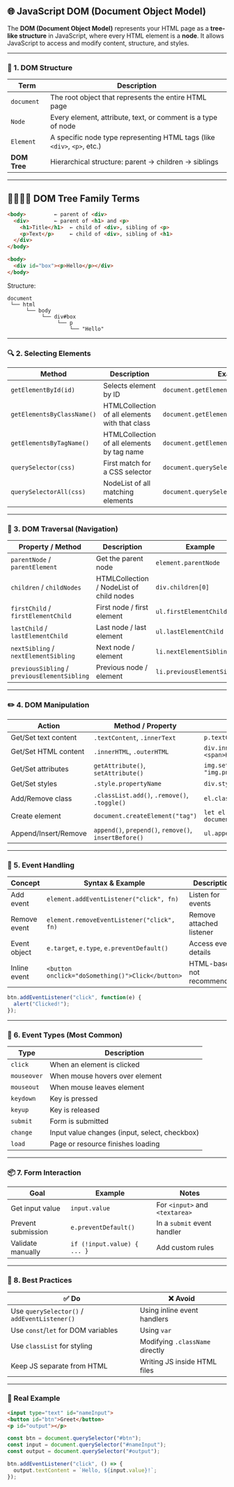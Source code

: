 

## 🌐 JavaScript DOM (Document Object Model) 

The **DOM (Document Object Model)** represents your HTML page as a **tree-like structure** in JavaScript, where every HTML element is a **node**. It allows JavaScript to access and modify content, structure, and styles.

---

### 🧱 1. DOM Structure

| **Term**     | **Description**                                                         |
| ------------ | ----------------------------------------------------------------------- |
| `document`   | The root object that represents the entire HTML page                    |
| `Node`       | Every element, attribute, text, or comment is a type of node            |
| `Element`    | A specific node type representing HTML tags (like `<div>`, `<p>`, etc.) |
| **DOM Tree** | Hierarchical structure: parent → children → siblings                    |


---

## 👨‍👩‍👧‍👦 **DOM Tree Family Terms**

```html
<body>         ← parent of <div>
  <div>        ← parent of <h1> and <p>
    <h1>Title</h1>  ← child of <div>, sibling of <p>
    <p>Text</p>     ← child of <div>, sibling of <h1>
  </div>
</body>
```

```html
<body>
  <div id="box"><p>Hello</p></div>
</body>
```

Structure:

```
document
 └── html
      └── body
           └── div#box
                └── p
                    └── "Hello"
```

---

### 🔍 2. Selecting Elements

| **Method**                 | **Description**                                | **Example**                               |
| -------------------------- | ---------------------------------------------- | ----------------------------------------- |
| `getElementById(id)`       | Selects element by ID                          | `document.getElementById("title")`        |
| `getElementsByClassName()` | HTMLCollection of all elements with that class | `document.getElementsByClassName("item")` |
| `getElementsByTagName()`   | HTMLCollection of all elements by tag name     | `document.getElementsByTagName("p")`      |
| `querySelector(css)`       | First match for a CSS selector                 | `document.querySelector(".btn")`          |
| `querySelectorAll(css)`    | NodeList of all matching elements              | `document.querySelectorAll(".card")`      |

---

### 🧭 3. DOM Traversal (Navigation)

| **Property / Method**                        | **Description**                          | **Example**                 |
| -------------------------------------------- | ---------------------------------------- | --------------------------- |
| `parentNode` / `parentElement`               | Get the parent node                      | `element.parentNode`        |
| `children` / `childNodes`                    | HTMLCollection / NodeList of child nodes | `div.children[0]`           |
| `firstChild` / `firstElementChild`           | First node / first element               | `ul.firstElementChild`      |
| `lastChild` / `lastElementChild`             | Last node / last element                 | `ul.lastElementChild`       |
| `nextSibling` / `nextElementSibling`         | Next node / element                      | `li.nextElementSibling`     |
| `previousSibling` / `previousElementSibling` | Previous node / element                  | `li.previousElementSibling` |

---

### ✏️ 4. DOM Manipulation

| **Action**           | **Method / Property**                                 | **Example**                             |
| -------------------- | ----------------------------------------------------- | --------------------------------------- |
| Get/Set text content | `.textContent`, `.innerText`                          | `p.textContent = "Hello"`               |
| Get/Set HTML content | `.innerHTML`, `.outerHTML`                            | `div.innerHTML = "<span>Hi</span>"`     |
| Get/Set attributes   | `getAttribute()`, `setAttribute()`                    | `img.setAttribute("src", "img.png")`    |
| Get/Set styles       | `.style.propertyName`                                 | `div.style.color = "red"`               |
| Add/Remove class     | `.classList.add()`, `.remove()`, `.toggle()`          | `el.classList.add("active")`            |
| Create element       | `document.createElement("tag")`                       | `let el = document.createElement("li")` |
| Append/Insert/Remove | `append()`, `prepend()`, `remove()`, `insertBefore()` | `ul.append(li)`                         |

---

### 🎯 5. Event Handling

| **Concept**  | **Syntax** & Example                             | **Description**             |
| ------------ | ------------------------------------------------ | --------------------------- |
| Add event    | `element.addEventListener("click", fn)`          | Listen for events           |
| Remove event | `element.removeEventListener("click", fn)`       | Remove attached listener    |
| Event object | `e.target`, `e.type`, `e.preventDefault()`       | Access event details        |
| Inline event | `<button onclick="doSomething()">Click</button>` | HTML-based, not recommended |

```js
btn.addEventListener("click", function(e) {
  alert("Clicked!");
});
```

---

### 🧠 6. Event Types (Most Common)

| **Type**    | **Description**                               |
| ----------- | --------------------------------------------- |
| `click`     | When an element is clicked                    |
| `mouseover` | When mouse hovers over element                |
| `mouseout`  | When mouse leaves element                     |
| `keydown`   | Key is pressed                                |
| `keyup`     | Key is released                               |
| `submit`    | Form is submitted                             |
| `change`    | Input value changes (input, select, checkbox) |
| `load`      | Page or resource finishes loading             |

---

### 📦 7. Form Interaction

| **Goal**           | **Example**                 | **Notes**                      |
| ------------------ | --------------------------- | ------------------------------ |
| Get input value    | `input.value`               | For `<input>` and `<textarea>` |
| Prevent submission | `e.preventDefault()`        | In a `submit` event handler    |
| Validate manually  | `if (!input.value) { ... }` | Add custom rules               |

---

### 🔐 8. Best Practices

| ✅ Do                                         | ❌ Avoid                         |
| -------------------------------------------- | ------------------------------- |
| Use `querySelector()` / `addEventListener()` | Using inline event handlers     |
| Use `const`/`let` for DOM variables          | Using `var`                     |
| Use `classList` for styling                  | Modifying `.className` directly |
| Keep JS separate from HTML                   | Writing JS inside HTML files    |

---

### 🚀 Real Example

```html
<input type="text" id="nameInput">
<button id="btn">Greet</button>
<p id="output"></p>
```

```js
const btn = document.querySelector("#btn");
const input = document.querySelector("#nameInput");
const output = document.querySelector("#output");

btn.addEventListener("click", () => {
  output.textContent = `Hello, ${input.value}!`;
});
```

